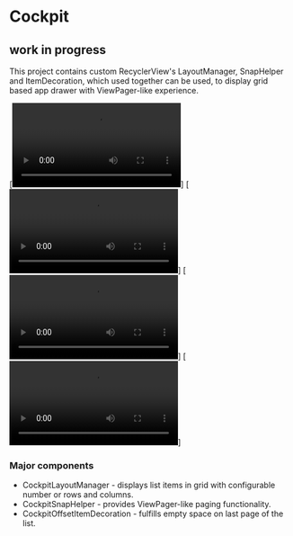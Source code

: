 Cockpit
===========================================================
## work in progress
This project contains custom RecyclerView's LayoutManager, SnapHelper and ItemDecoration, which used
together can be used, to display grid based app drawer with ViewPager-like experience.

[![Swipes](https://github.com/dtokarzewski/Cockpit/blob/master/recordings/Cockpit%20swipes.webm)] 
[![Last page](https://github.com/dtokarzewski/Cockpit/blob/master/recordings/Cockpit%20last%20page.webm)]
[![Drag and drop](https://github.com/dtokarzewski/Cockpit/blob/master/recordings/Cockpit%20drag%20and%20drop.webm)]
[![Vertical](https://github.com/dtokarzewski/Cockpit/blob/master/recordings/Cockpit%20vertical.webm)]

### Major components
* CockpitLayoutManager - displays list items in grid with configurable number or rows and columns.
* CockpitSnapHelper - provides ViewPager-like paging functionality.
* CockpitOffsetItemDecoration - fulfills empty space on last page of the list.
